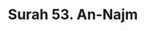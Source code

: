 ---
title       : "Surah 53. An-Najm"
DATE        : 7/25/2018 9:18:17 AM
draft       : false
TYPE        : "quran"
layout      : "surah"
BookCode    : "ARB"
SurahNumber : "53"
TotalAyah   : "62"
---